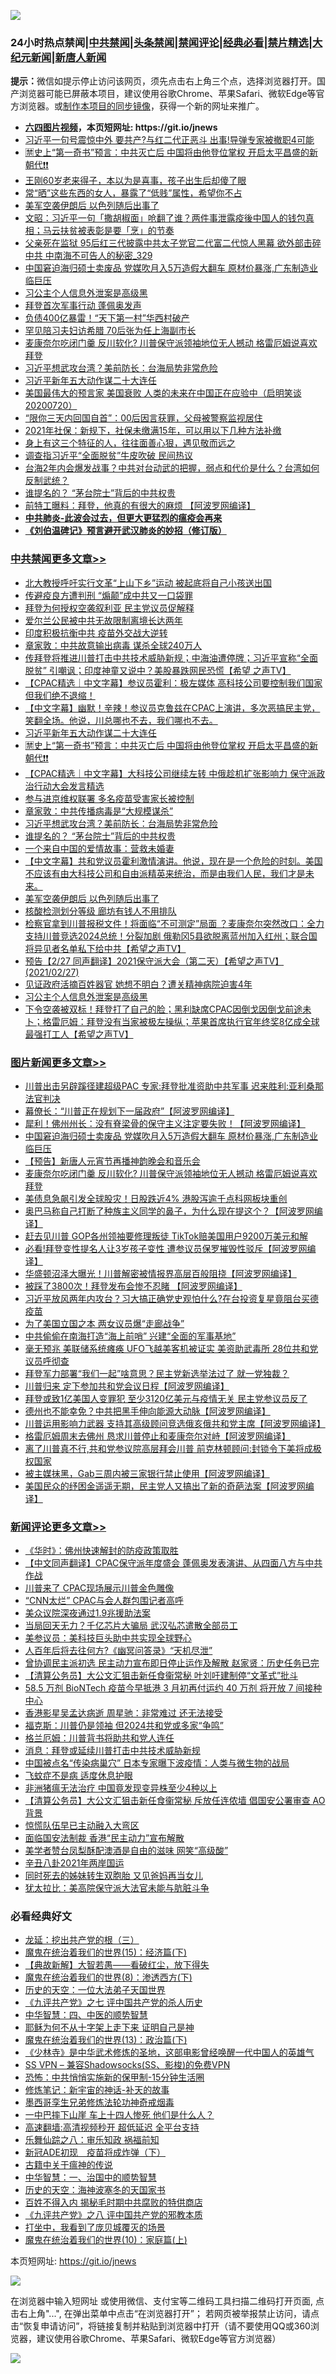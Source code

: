 ![](https://raw.githubusercontent.com/fqnews/bnews/master/64photo/fqnews-qr.jpg)

<div id="tt">
<h3>24小时热点禁闻|<a href="#%E4%B8%AD%E5%85%B1%E7%A6%81%E9%97%BB%E6%9B%B4%E5%A4%9A%E6%96%87%E7%AB%A0">中共禁闻</a>|<a href="#%E5%9B%BE%E7%89%87%E6%96%B0%E9%97%BB%E6%9B%B4%E5%A4%9A%E6%96%87%E7%AB%A0">头条禁闻</a>|<a href="#%E6%96%B0%E9%97%BB%E8%AF%84%E8%AE%BA%E6%9B%B4%E5%A4%9A%E6%96%87%E7%AB%A0">禁闻评论|<a href="#%E5%BF%85%E7%9C%8B%E7%BB%8F%E5%85%B8%E5%A5%BD%E6%96%87">经典必看|<a href="/video.md#%E7%A6%81%E7%89%87%E7%B2%BE%E9%80%89">禁片精选</a>|<a href="https://github.com/fqnews/djy/blob/master/gb/nf1351518.md#1">大纪元新闻</a>|<a href="https://github.com/fqnews/ntdtv/blob/master/gb/prog204.md#1">新唐人新闻</a></h3>
<div><b>提示：</b>微信如提示停止访问该网页，须先点击右上角三个点，选择浏览器打开。国产浏览器可能已屏蔽本项目，建议使用谷歌Chrome、苹果Safari、微软Edge等官方浏览器。或<a href="https://github.com/fqnews/bnews/blob/master/%E5%88%B6%E4%BD%9Cgit%E7%A6%81%E9%97%BB%E9%95%9C%E5%83%8F.md">制作本项目的同步镜像</a>，获得一个新的网址来推广。</div>
<ul>
<li><b><a href="http://d1.bdrive.tk/64.mp4" target="_blank">六四图片视频</a>，本页短网址: https://git.io/jnews</b></li>
<li><a href="/cnnews/20210227/1494773.md">习近平一句号震惊中外 要共产?与红二代正恶斗 出事!导弹专家被撤职4可能</a></li>
<li><a href="/comments/20210227/1495087.md">🈲史上“第一奇书”预言：中共灭亡后 中国将由他登位掌权 开启太平昌盛的新朝代❗❗</a></li>
<li><a href="/yule/20210227/1494893.md">王刚60岁老来得子，本以为是喜事，孩子出生后却傻了眼</a></li>
<li><a href="/funmedia/20210227/1494883.md">常“晒”这些东西的女人，暴露了“低贱”属性，希望你不占</a></li>
<li><a href="/cbnews/20210227/1495020.md">美军空袭伊朗后 以色列随后出事了</a></li>
<li><a href="/cbnews/20210227/1494793.md">文昭：习近平一句「撒胡椒面」呛翻了谁？两件事泄露疫後中国人的钱包真相；马云扶贫被表彰是要「烹」的节奏</a></li>
<li><a href="/comments/20210227/1494723.md">父亲死在监狱 95后红三代披露中共太子党官二代富二代惊人黑幕 欲外部击碎中共 中南海不可告人的秘密_329</a></li>
<li><a href="/topimagenews/20210227/1494827.md">中国窘迫海归硕士卖废品 党媒吹月入5万造假大翻车 原材价暴涨,广东制造业临巨压</a></li>
<li><a href="/cbnews/20210227/1494963.md">习公主个人信息外泄案是高级黑</a></li>
<li><a href="/headline/20210227/1494781.md">拜登首次军事行动 蓬佩奥发声</a></li>
<li><a href="/finance/20210227/1495107.md">负债400亿暴雷！“天下第一村”华西村破产</a></li>
<li><a href="/headline/20210227/1495088.md">罕见陪习夫妇访希腊 70后张为任上海副市长</a></li>
<li><a href="/topimagenews/20210227/1494739.md">麦康奈尔吃闭门羹 反川软化? 川普保守派领袖地位无人撼动 格雷厄姆说喜欢拜登</a></li>
<li><a href="/cbnews/20210227/1495030.md">习近平想武攻台湾？美前防长：台海局势非常危险</a></li>
<li><a href="/cbnews/20210227/1495106.md">习近平新年五大动作谋二十大连任</a></li>
<li><a href="/bannedvideo/20210227/1495046.md">美国最伟大的预言家 美国衰败 人类的未来在中国正在应验中（启明笑谈20200720）</a></li>
<li><a href="/headline/20210227/1494876.md">“限你三天内回国自首”：00后因言获罪，父母被警察监视居住</a></li>
<li><a href="/lifebaike/20210227/1494946.md">2021年社保：新规下，社保未缴满15年，可以用以下几种方法补缴</a></li>
<li><a href="/funmedia/20210227/1494964.md">身上有这三个特征的人，往往面善心狠，遇见敬而远之</a></li>
<li><a href="/comments/20210227/1495038.md">调查指习近平“全面脱贫”牛皮吹破 民间热议</a></li>
<li><a href="/comments/20210227/1494864.md">台海2年内会爆发战事？中共对台动武的把握，弱点和代价是什么？台湾如何反制武统？</a></li>
<li><a href="/cbnews/20210227/1495029.md">谁提名的？ “茅台院士”背后的中共权贵</a></li>
<li><a href="/cnnews/20210227/1495013.md">前特工曝料：拜登，他真的有很大的麻烦 【阿波罗网编译】</a></li>
<li><b><a href="/comments/20200211/1275071.md" target="_blank">中共肺炎-此波会过去，但更大更猛烈的瘟疫会再来</a></b></li>
<li><b><a href="/comments/20200207/1272816.md" target="_blank">《刘伯温碑记》预言避开武汉肺炎的妙招（修订版）</a></b></li>
</ul>
</div>

<div class="catlist">
<h3><a href="/cbnews/" target="_blank">中共禁闻</a><span><a href="/cbnews/" target="_blank" rel="nofollow">更多文章>></a></span></h3>
<ul>
<li><a href="/cbnews/20210228/1495280.md" target="_blank">北大教授呼吁实行文革“上山下乡”运动 被起底将自己小孩送出国</a></li>
<li><a href="/cbnews/20210227/1495175.md" target="_blank">传避疫良方遭判刑 “煽颠”成中共又一口袋罪</a></li>
<li><a href="/cbnews/20210227/1495159.md" target="_blank">拜登为何授权空袭叙利亚 民主党议员促解释</a></li>
<li><a href="/cbnews/20210227/1495158.md" target="_blank">爱尔兰公民被中共无故限制离境长达两年</a></li>
<li><a href="/cbnews/20210227/1495152.md" target="_blank">印度积极抗衡中共 疫苗外交战大逆转</a></li>
<li><a href="/cbnews/20210227/1495151.md" target="_blank">章家敦：中共故意输出病毒 谋杀全球240万人</a></li>
<li><a href="/comments/20210227/1495123.md" target="_blank">传拜登将推进川普打击中共技术威胁新规；中海油遭停牌；习近平宣称“全面脱贫” 引嘲讽；印度神童又说中？美股暴跌网民恐慌【希望 之声TV】</a></li>
<li><a href="/comments/20210227/1495122.md" target="_blank">【CPAC精选｜中文字幕】参议员霍利：极左媒体 高科技公司要控制我们国家 但我们绝不退缩！</a></li>
<li><a href="/comments/20210227/1495111.md" target="_blank">【中文字幕】幽默！辛辣！参议员克鲁兹在CPAC上演讲，多次恶搞民主党，笑翻全场。他说，川总哪也不去，我们哪也不去。</a></li>
<li><a href="/cbnews/20210227/1495106.md" target="_blank">习近平新年五大动作谋二十大连任</a></li>
<li><a href="/comments/20210227/1495087.md" target="_blank">🈲史上“第一奇书”预言：中共灭亡后 中国将由他登位掌权 开启太平昌盛的新朝代❗❗</a></li>
<li><a href="/comments/20210227/1495081.md" target="_blank">【CPAC精选｜中文字幕】大科技公司继续左转 中俄趁机扩张影响力 保守派政治行动大会发言精选</a></li>
<li><a href="/cbnews/20210227/1495065.md" target="_blank">参与进京维权联署 多名疫苗受害家长被控制</a></li>
<li><a href="/cbnews/20210227/1495042.md" target="_blank">章家敦：中共传播病毒是“大规模谋杀”</a></li>
<li><a href="/cbnews/20210227/1495030.md" target="_blank">习近平想武攻台湾？美前防长：台海局势非常危险</a></li>
<li><a href="/cbnews/20210227/1495029.md" target="_blank">谁提名的？ “茅台院士”背后的中共权贵</a></li>
<li><a href="/cbnews/20210227/1495028.md" target="_blank">一个来自中国的爱情故事：营救未婚妻</a></li>
<li><a href="/comments/20210227/1495025.md" target="_blank">【中文字幕】共和党议员霍利激情演讲。他说，现在是一个危险的时刻。美国不应该有由大科技公司和自由派精英来统治，而是由我们人民，我们才是未来。</a></li>
<li><a href="/cbnews/20210227/1495020.md" target="_blank">美军空袭伊朗后 以色列随后出事了</a></li>
<li><a href="/cbnews/20210227/1494977.md" target="_blank">核酸检测划分等级 廊坊有钱人不用排队</a></li>
<li><a href="/comments/20210227/1494976.md" target="_blank">检察官拿到川普报税文件！将面临“不可测定”局面 ？麦康奈尔突然改口：全力支持川普竞选2024总统！分裂加剧 俄勒冈5县欲脱离蓝州加入红州；联合国将异见者名单私下给中共【希望之声TV】</a></li>
<li><a href="/comments/20210227/1494975.md" target="_blank">预告【2/27  同声翻译】2021保守派大会（第二天）【希望之声TV】(2021/02/27)</a></li>
<li><a href="/cbnews/20210227/1494974.md" target="_blank">见证政府活摘百姓器官 她想不明白？遭关精神病院迫害4年</a></li>
<li><a href="/cbnews/20210227/1494963.md" target="_blank">习公主个人信息外泄案是高级黑</a></li>
<li><a href="/comments/20210227/1494920.md" target="_blank">下令空袭被双标！拜登打了自己的脸；黑利缺席CPAC因倒戈因倒戈前途未卜；格雷厄姆：拜登没有当家被极左操纵；苹果首席执行官年终奖8亿成全球最强打工人【希望之声TV】</a></li>

</ul>
</div>
<div class="catlist">
<h3><a href="/topimagenews/" target="_blank">图片新闻</a><span><a href="/topimagenews/" target="_blank" rel="nofollow">更多文章>></a></span></h3>
<ul>
<li><a href="/topimagenews/20210227/1495089.md" target="_blank">川普出击另辟蹊径建超级PAC 专家:拜登批准资助中共军事 迟来胜利:亚利桑那法官判决</a></li>
<li><a href="/topimagenews/20210227/1495000.md" target="_blank">幕僚长：“川普正在规划下一届政府”【阿波罗网编译】</a></li>
<li><a href="/topimagenews/20210227/1494942.md" target="_blank">犀利！佛州州长：没有脊梁骨的保守主义注定要失败！【阿波罗网编译】</a></li>
<li><a href="/topimagenews/20210227/1494827.md" target="_blank">中国窘迫海归硕士卖废品 党媒吹月入5万造假大翻车 原材价暴涨,广东制造业临巨压</a></li>
<li><a href="/comments/20210227/1494683.md" target="_blank">【预告】新唐人元宵节再播神韵晚会和音乐会</a></li>
<li><a href="/topimagenews/20210227/1494739.md" target="_blank">麦康奈尔吃闭门羹 反川软化? 川普保守派领袖地位无人撼动 格雷厄姆说喜欢拜登</a></li>
<li><a href="/topimagenews/20210227/1494687.md" target="_blank">美债息急飙引发全球股灾！日股跌近4% 港股泻逾千点科网板块重创</a></li>
<li><a href="/topimagenews/20210226/1494482.md" target="_blank">奥巴马称自己打断了种族主义同学的鼻子，为什么现在提这个？【阿波罗网编译】</a></li>
<li><a href="/topimagenews/20210226/1494466.md" target="_blank">赶去见川普 GOP各州领袖要修理叛徒 TikTok赔美国用户9200万美元和解</a></li>
<li><a href="/topimagenews/20210226/1494385.md" target="_blank">必看!拜登变性提名人让3岁孩子变性 遭参议员保罗摧毁性驳斥【阿波罗网编译】</a></li>
<li><a href="/topimagenews/20210226/1494383.md" target="_blank">华盛顿沼泽大曝光！川普解密被情报界高层百般阻挠【阿波罗网编译】</a></li>
<li><a href="/topimagenews/20210226/1494229.md" target="_blank">被踩了3800次！拜登发布会惨不忍睹 【阿波罗网编译】</a></li>
<li><a href="/topimagenews/20210226/1494176.md" target="_blank">习近平放风两年内攻台？习大搞正确党史观怕什么?在台投资复星竟阻台买德疫苗</a></li>
<li><a href="/topimagenews/20210226/1494174.md" target="_blank">为了美国立国之本 两女议员爆“走廊战争”</a></li>
<li><a href="/topimagenews/20210226/1494154.md" target="_blank">中共偷偷在南海打造“海上前哨” 兴建“全面的军事基地”</a></li>
<li><a href="/topimagenews/20210226/1494070.md" target="_blank">毫无预兆 美联储系统瘫痪 UFO飞越美客机被证实 美资助武毒所 28位共和党议员呼彻查</a></li>
<li><a href="/topimagenews/20210226/1494015.md" target="_blank">拜登军力部署“我们一起”啥意思？民主党新选举法过了 就一党独裁？</a></li>
<li><a href="/topimagenews/20210225/1493879.md" target="_blank">川普归来 定下参加共和党会议日程【阿波罗网编译】</a></li>
<li><a href="/topimagenews/20210225/1493857.md" target="_blank">拜登或致1亿美国人变罪犯 至少3120亿美元与疫情无关 民主党参议员反了</a></li>
<li><a href="/topimagenews/20210225/1493711.md" target="_blank">德州也不能幸免？中共把黑手伸向能源大动脉【阿波罗网编译】</a></li>
<li><a href="/topimagenews/20210225/1493564.md" target="_blank">川普运用影响力武器 支持其高级顾问竞选俄亥俄共和党主席【阿波罗网编译】</a></li>
<li><a href="/topimagenews/20210225/1493255.md" target="_blank">格雷厄姆周末去佛州 恳求川普停止和麦康奈尔对峙【阿波罗网编译】</a></li>
<li><a href="/topimagenews/20210224/1493114.md" target="_blank">离了川普真不行,共和党参议院高层拜会川普 前克林顿顾问:封锁令下美将成极权国家</a></li>
<li><a href="/topimagenews/20210224/1493112.md" target="_blank">被主媒抹黑，Gab三周内被三家银行禁止使用【阿波罗网编译】</a></li>
<li><a href="/topimagenews/20210224/1493090.md" target="_blank">美国民众的纾困金遥遥无期，民主党人又搞出了新的奇葩法案【阿波罗网编译】</a></li>

</ul>
</div>
<div class="catlist">
<h3><a href="/comments/" target="_blank">新闻评论</a><span><a href="/comments/" target="_blank" rel="nofollow">更多文章>></a></span></h3>
<ul>
<li><a href="/comments/20210228/1495285.md" target="_blank">《华时》：佛州快速解封的防疫政策取胜</a></li>
<li><a href="/comments/20210228/1495277.md" target="_blank">【中文同声翻译】CPAC保守派年度盛会 蓬佩奥发表演讲、从四面八方与中共作战</a></li>
<li><a href="/comments/20210228/1495276.md" target="_blank">川普来了 CPAC现场展示川普金色雕像</a></li>
<li><a href="/comments/20210228/1495275.md" target="_blank">“CNN太烂” CPAC与会人群包围记者高呼</a></li>
<li><a href="/comments/20210228/1495273.md" target="_blank">美众议院深夜通过1.9兆援助法案</a></li>
<li><a href="/comments/20210228/1495261.md" target="_blank">当局回天无力？千亿芯片大骗局 武汉弘芯遣散全部员工</a></li>
<li><a href="/comments/20210228/1495258.md" target="_blank">美参议员：美科技巨头助中共实现全球野心</a></li>
<li><a href="/comments/20210228/1495257.md" target="_blank">人百年后将去往何方?《幽冥问答录》“天机尽泄”</a></li>
<li><a href="/comments/20210228/1495250.md" target="_blank">曾协调民主派初选 民主动力宣布即日停止运作及解散 赵家贤：历史任务已完</a></li>
<li><a href="/comments/20210228/1495249.md" target="_blank">【清算公务员】大公文汇狙击新任食衞常秘 叶刘吁建制停“文革式”批斗</a></li>
<li><a href="/comments/20210228/1495248.md" target="_blank">58.5 万剂 BioNTech 疫苗今早抵港 3 月初再付运约 40 万剂 将开放 7 间接种中心</a></li>
<li><a href="/comments/20210228/1495247.md" target="_blank">香港影星吴孟达病逝 周星驰：非常难过 还无法接受</a></li>
<li><a href="/comments/20210228/1495237.md" target="_blank">福克斯：川普仍是领袖 但2024共和党或多家“争鸣”</a></li>
<li><a href="/comments/20210228/1495226.md" target="_blank">格兰厄姆：川普背书将助共和党人连任</a></li>
<li><a href="/comments/20210228/1495225.md" target="_blank">消息：拜登或延续川普打击中共技术威胁新规</a></li>
<li><a href="/comments/20210228/1495212.md" target="_blank">中国被点名“传染病巢穴” 日本专家曝下波疫情：人类与微生物的战局</a></li>
<li><a href="/comments/20210228/1495211.md" target="_blank">飞蚊症不是病 适度休息护眼</a></li>
<li><a href="/comments/20210228/1495210.md" target="_blank">非洲猪瘟无法治疗 中国竟发现变异株至少4种以上</a></li>
<li><a href="/comments/20210228/1495199.md" target="_blank">【清算公务员】大公文汇狙击新任食衞常秘 斥放任连侬墙 倡国安公署审查 AO 背景</a></li>
<li><a href="/comments/20210228/1495198.md" target="_blank">惊慌队伍早已主动融入大弯区</a></li>
<li><a href="/comments/20210228/1495197.md" target="_blank">面临国安法制裁 香港“民主动力”宣布解散</a></li>
<li><a href="/comments/20210228/1495196.md" target="_blank">美学者赞台凤梨酥配澳酒是自由的滋味 网笑“高级酸”</a></li>
<li><a href="/comments/20210228/1495195.md" target="_blank">辛丑八卦2021年两岸国运</a></li>
<li><a href="/comments/20210228/1495194.md" target="_blank">同时死去的姊妹转生双胞胎 又见爸妈再当女儿</a></li>
<li><a href="/comments/20210227/1495190.md" target="_blank">犹太拉比：美高院保守派大法官未能与肮脏斗争</a></li>

</ul>
</div>

<div class="catlist">
<h3>必看经典好文</h3>
<ul>
<li><a href="/comments/20200929/1405201.md" target="_blank">龙延：挖出共产党的根（三）</a></li>
<li><a href="/topimagenews/20180610/955499.md" target="_blank">魔鬼在统治着我们的世界(15)：经济篇(下)</a></li>
<li><a href="/comments/20201217/1449706.md" target="_blank">【典故新解】大智若愚——看破红尘，放下得失</a></li>
<li><a href="/topimagenews/20180527/948714.md" target="_blank">魔鬼在统治着我们的世界(8)：渗透西方(下)</a></li>
<li><a href="/tculture/20121025/73067.md" target="_blank">历史的天空：一位大法弟子天国世界</a></li>
<li><a href="/bookonline/20131116/201048.md" target="_blank">《九评共产党》之七 评中国共产党的杀人历史</a></li>
<li><a href="/comments/20200605/783247.md" target="_blank">中华智慧：四、中医的顺势智慧</a></li>
<li><a href="/ccpdope/20190803/1168965.md" target="_blank">耶稣为何不从十字架上走下来 证明自己是神</a></li>
<li><a href="/topimagenews/20180602/951960.md" target="_blank">魔鬼在统治着我们的世界(13)：政治篇(下)</a></li>
<li><a href="/comments/20201013/1412612.md" target="_blank">《少林寺》是中华武术修炼的圣地，这部电影曾经唤醒一代中国人的英雄气</a></li>
<li><a href="/comments/20191231/1250654.md" target="_blank">SS VPN &#8211; 兼容Shadowsocks(SS、影梭)的免费VPN</a></li>
<li><a href="/baitai/20200711/1359005.md" target="_blank">恐怖：中共悄悄实施新的保甲制-15分钟生活圈</a></li>
<li><a href="/comments/20190418/1115565.md" target="_blank">修炼笔记：新宇宙的神话-补天的故事</a></li>
<li><a href="/topimagenews/20210214/1487270.md" target="_blank">墨西哥孪生兄弟修炼法轮功神奇戒烟毒</a></li>
<li><a href="/cbnews/20200611/1343057.md" target="_blank">一中巴摔下山崖 车上十四人惨死 他们是什么人？</a></li>
<li><a href="/comments/20210202/1479954.md" target="_blank">高速翻墙:高清视频秒开 超低延迟 全平台支持</a></li>
<li><a href="/tculture/20170717/792953.md" target="_blank">乐舞仙踪之八：审乐知政 祸福前知</a></li>
<li><a href="/headline/20200908/1392940.md" target="_blank">新冠ADE初现　疫苗将成炸弹（下）</a></li>
<li><a href="/ccpdope/20200531/1337409.md" target="_blank">古籍中关于瘟神的传说</a></li>
<li><a href="/comments/20200605/1340202.md" target="_blank">中华智慧：一、治国中的顺势智慧</a></li>
<li><a href="/tculture/xiulian/20170318/732480.md" target="_blank">历史的天空：海神波塞冬的天国家书</a></li>
<li><a href="/lifebaike/20200711/1358994.md" target="_blank">百姓不得入内 揭秘毛时期中共腐败的特供商店</a></li>
<li><a href="/bookonline/20131116/201047.md" target="_blank">《九评共产党》之八 评中国共产党的邪教本质</a></li>
<li><a href="/comments/20201015/1414242.md" target="_blank">打坐中，我看到了庞贝城覆灭的场景</a></li>
<li><a href="/topimagenews/20180529/950153.md" target="_blank">魔鬼在统治着我们的世界(10)：家庭篇(上)</a></li>

</ul>
</div>

本页短网址: https://git.io/jnews

![](https://raw.githubusercontent.com/fqnews/bnews/master/64photo/fqnews-qr.jpg)

在浏览器中输入短网址 或使用微信、支付宝等二维码工具扫描二维码打开页面, 点击右上角"...", 在弹出菜单中点击“在浏览器打开”； 若网页被举报禁止访问，请点击“恢复申请访问”，将链接复制并粘贴到浏览器中打开（请不要使用QQ或360浏览器，建议使用谷歌Chrome、苹果Safari、微软Edge等官方浏览器）

![](https://raw.githubusercontent.com/fqnews/bnews/master/64photo/wx.jpg)